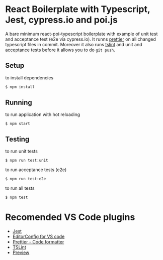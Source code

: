 # React Boilerplate with Typescript, Jest, cypress.io and poi.js

A bare minimum react-poi-typescript boilerplate with example of unit test and acceptance test (e2e via cypress.io).
It runns [prettier](https://github.com/prettier/prettier) on all changed typescript files in commit.
Moreover it also runs [tslint](https://palantir.github.io/tslint/) and unit and acceptance tests before it allows you to do `git push`.

## Setup
to install dependencies
```sh
$ npm install
```
## Running
to run application with hot reloading
```
$ npm start
```
## Testing
to run unit tests
```
$ npm run test:unit
```
to run acceptance tests (e2e)
```
$ npm run test:e2e
```
to run all tests
```
$ npm test
```

# Recomended VS Code plugins
* [Jest](https://github.com/jest-community/vscode-jest)
* [EditorConfig for VS code](https://github.com/editorconfig/editorconfig-vscode)
* [Prettier - Code formatter](https://github.com/prettier/prettier-vscode)
* [TSLint](https://github.com/Microsoft/vscode-tslint)
* [Preview](https://github.com/searKing/preview-vscode)
